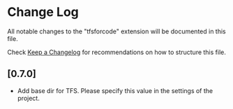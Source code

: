 # Change Log

All notable changes to the "tfsforcode" extension will be documented in this file.

Check [Keep a Changelog](http://keepachangelog.com/) for recommendations on how to structure this file.

## [0.7.0]
- Add base dir for TFS. Please specify this value in the settings of the project.